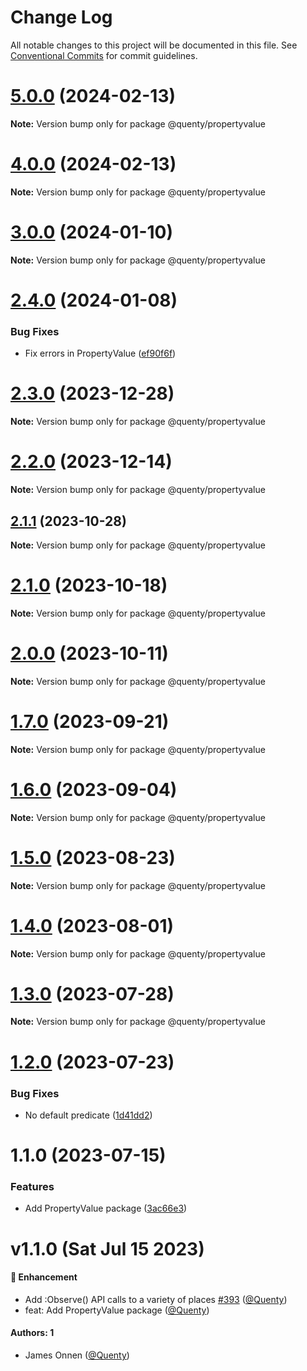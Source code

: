 # Change Log

All notable changes to this project will be documented in this file.
See [Conventional Commits](https://conventionalcommits.org) for commit guidelines.

# [5.0.0](https://github.com/Quenty/NevermoreEngine/compare/@quenty/propertyvalue@4.0.0...@quenty/propertyvalue@5.0.0) (2024-02-13)

**Note:** Version bump only for package @quenty/propertyvalue





# [4.0.0](https://github.com/Quenty/NevermoreEngine/compare/@quenty/propertyvalue@3.0.0...@quenty/propertyvalue@4.0.0) (2024-02-13)

**Note:** Version bump only for package @quenty/propertyvalue





# [3.0.0](https://github.com/Quenty/NevermoreEngine/compare/@quenty/propertyvalue@2.4.0...@quenty/propertyvalue@3.0.0) (2024-01-10)

**Note:** Version bump only for package @quenty/propertyvalue





# [2.4.0](https://github.com/Quenty/NevermoreEngine/compare/@quenty/propertyvalue@2.3.0...@quenty/propertyvalue@2.4.0) (2024-01-08)


### Bug Fixes

* Fix errors in PropertyValue ([ef90f6f](https://github.com/Quenty/NevermoreEngine/commit/ef90f6fdcbe4a362a0dcd66b73baf2e3a0399342))





# [2.3.0](https://github.com/Quenty/NevermoreEngine/compare/@quenty/propertyvalue@2.2.0...@quenty/propertyvalue@2.3.0) (2023-12-28)

**Note:** Version bump only for package @quenty/propertyvalue





# [2.2.0](https://github.com/Quenty/NevermoreEngine/compare/@quenty/propertyvalue@2.1.1...@quenty/propertyvalue@2.2.0) (2023-12-14)

**Note:** Version bump only for package @quenty/propertyvalue





## [2.1.1](https://github.com/Quenty/NevermoreEngine/compare/@quenty/propertyvalue@2.1.0...@quenty/propertyvalue@2.1.1) (2023-10-28)

**Note:** Version bump only for package @quenty/propertyvalue





# [2.1.0](https://github.com/Quenty/NevermoreEngine/compare/@quenty/propertyvalue@2.0.0...@quenty/propertyvalue@2.1.0) (2023-10-18)

**Note:** Version bump only for package @quenty/propertyvalue





# [2.0.0](https://github.com/Quenty/NevermoreEngine/compare/@quenty/propertyvalue@1.7.0...@quenty/propertyvalue@2.0.0) (2023-10-11)

**Note:** Version bump only for package @quenty/propertyvalue





# [1.7.0](https://github.com/Quenty/NevermoreEngine/compare/@quenty/propertyvalue@1.6.0...@quenty/propertyvalue@1.7.0) (2023-09-21)

**Note:** Version bump only for package @quenty/propertyvalue





# [1.6.0](https://github.com/Quenty/NevermoreEngine/compare/@quenty/propertyvalue@1.5.0...@quenty/propertyvalue@1.6.0) (2023-09-04)

**Note:** Version bump only for package @quenty/propertyvalue





# [1.5.0](https://github.com/Quenty/NevermoreEngine/compare/@quenty/propertyvalue@1.4.0...@quenty/propertyvalue@1.5.0) (2023-08-23)

**Note:** Version bump only for package @quenty/propertyvalue





# [1.4.0](https://github.com/Quenty/NevermoreEngine/compare/@quenty/propertyvalue@1.3.0...@quenty/propertyvalue@1.4.0) (2023-08-01)

**Note:** Version bump only for package @quenty/propertyvalue





# [1.3.0](https://github.com/Quenty/NevermoreEngine/compare/@quenty/propertyvalue@1.2.0...@quenty/propertyvalue@1.3.0) (2023-07-28)

**Note:** Version bump only for package @quenty/propertyvalue





# [1.2.0](https://github.com/Quenty/NevermoreEngine/compare/@quenty/propertyvalue@1.1.0...@quenty/propertyvalue@1.2.0) (2023-07-23)


### Bug Fixes

* No default predicate ([1d41dd2](https://github.com/Quenty/NevermoreEngine/commit/1d41dd2f419c04f45c0fa43d9bfc8608f88adbf4))





# 1.1.0 (2023-07-15)


### Features

* Add PropertyValue package ([3ac66e3](https://github.com/Quenty/NevermoreEngine/commit/3ac66e375e3960c55d384b962267055d0c6540df))





# v1.1.0 (Sat Jul 15 2023)

#### 🚀 Enhancement

- Add :Observe() API calls to a variety of places [#393](https://github.com/Quenty/NevermoreEngine/pull/393) ([@Quenty](https://github.com/Quenty))
- feat: Add PropertyValue package ([@Quenty](https://github.com/Quenty))

#### Authors: 1

- James Onnen ([@Quenty](https://github.com/Quenty))
